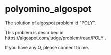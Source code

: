 # polyomino_algospot
The solution of algospot problem id "POLY".

This problem is described in https://algospot.com/judge/problem/read/POLY .

If you have any Q, please connect to me.
